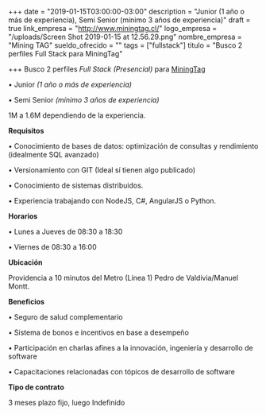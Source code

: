+++
date = "2019-01-15T03:00:00-03:00"
description = "Junior (1 año o más de experiencia),  Semi Senior (mínimo 3 años de experiencia)"
draft = true
link_empresa = "http://www.miningtag.cl/"
logo_empresa = "/uploads/Screen Shot 2019-01-15 at 12.56.29.png"
nombre_empresa = "Mining TAG"
sueldo_ofrecido = ""
tags = ["fullstack"]
titulo = "Busco 2 perfiles Full Stack para MiningTag"

+++
Busco 2 perfiles _Full Stack_ _(Presencial)_ para [MiningTag](www.miningtag.cl)

• Junior _(1 año o más de experiencia)_

• Semi Senior _(mínimo 3 años de experiencia)_

1M a 1.6M dependiendo de la experiencia.

**Requisitos**

• Conocimiento de bases de datos: optimización de consultas y rendimiento (idealmente SQL avanzado)

• Versionamiento con GIT (Ideal sí tienen algo publicado)

• Conocimiento de sistemas distribuidos.

• Experiencia trabajando con NodeJS, C#, AngularJS o Python.

**Horarios**

• Lunes a Jueves de 08:30 a 18:30

• Viernes de 08:30 a 16:00

**Ubicación**

Providencia a 10 minutos del Metro (Línea 1) Pedro de Valdivia/Manuel Montt.

**Beneficios**

• Seguro de salud complementario

• Sistema de bonos e incentivos en base a desempeño

• Participación en charlas afines a la innovación, ingeniería y desarrollo de software

• Capacitaciones relacionadas con tópicos de desarrollo de software

**Tipo de contrato**

3 meses plazo fijo, luego Indefinido